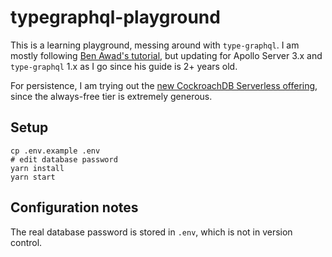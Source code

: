 # typegraphql-playground

This is a learning playground, messing around with `type-graphql`. I am mostly following [Ben Awad's tutorial](https://www.youtube.com/playlist?list=PLN3n1USn4xlma1bBu3Tloe4NyYn9Ko8Gs), but updating for Apollo Server 3.x and `type-graphql` 1.x as I go since his guide is 2+ years old.

For persistence, I am trying out the [new CockroachDB Serverless offering](https://www.cockroachlabs.com/blog/how-we-built-cockroachdb-serverless/), since the always-free tier is extremely generous.

## Setup

```
cp .env.example .env
# edit database password
yarn install
yarn start
```

## Configuration notes

The real database password is stored in `.env`, which is not in version control.